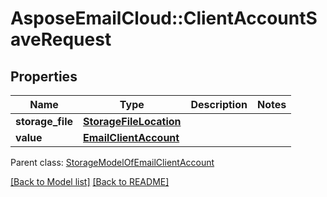 # AsposeEmailCloud::ClientAccountSaveRequest
## Properties
Name | Type | Description | Notes
------------ | ------------- | ------------- | -------------
**storage_file** | [**StorageFileLocation**](StorageFileLocation.md) |  | 
**value** | [**EmailClientAccount**](EmailClientAccount.md) |  | 

 Parent class: [StorageModelOfEmailClientAccount](StorageModelOfEmailClientAccount.md)

[[Back to Model list]](Models.md) [[Back to README]](README.md)


